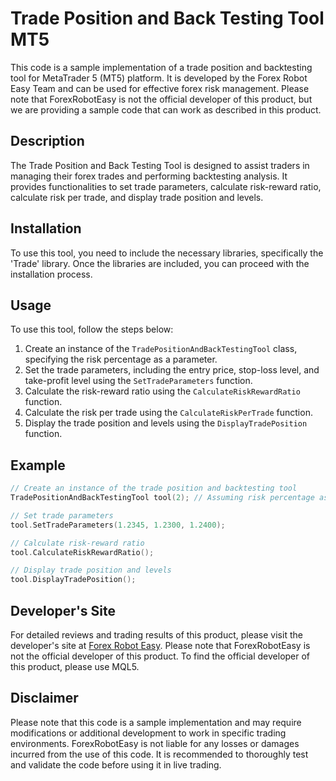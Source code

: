 # Trade Position and Back Testing Tool MT5

This code is a sample implementation of a trade position and backtesting tool for MetaTrader 5 (MT5) platform. It is developed by the Forex Robot Easy Team and can be used for effective forex risk management. Please note that ForexRobotEasy is not the official developer of this product, but we are providing a sample code that can work as described in this product.

## Description

The Trade Position and Back Testing Tool is designed to assist traders in managing their forex trades and performing backtesting analysis. It provides functionalities to set trade parameters, calculate risk-reward ratio, calculate risk per trade, and display trade position and levels.

## Installation

To use this tool, you need to include the necessary libraries, specifically the 'Trade' library. Once the libraries are included, you can proceed with the installation process.

## Usage

To use this tool, follow the steps below:

1. Create an instance of the `TradePositionAndBackTestingTool` class, specifying the risk percentage as a parameter.
2. Set the trade parameters, including the entry price, stop-loss level, and take-profit level using the `SetTradeParameters` function.
3. Calculate the risk-reward ratio using the `CalculateRiskRewardRatio` function.
4. Calculate the risk per trade using the `CalculateRiskPerTrade` function.
5. Display the trade position and levels using the `DisplayTradePosition` function.

## Example

```cpp
// Create an instance of the trade position and backtesting tool
TradePositionAndBackTestingTool tool(2); // Assuming risk percentage as 2%

// Set trade parameters
tool.SetTradeParameters(1.2345, 1.2300, 1.2400);

// Calculate risk-reward ratio
tool.CalculateRiskRewardRatio();

// Display trade position and levels
tool.DisplayTradePosition();
```

## Developer's Site

For detailed reviews and trading results of this product, please visit the developer's site at [Forex Robot Easy](https://forexroboteasy.com/forex-robot-review/review-mt5s-trade-position-tool-for-effective-forex-risk-management/). Please note that ForexRobotEasy is not the official developer of this product. To find the official developer of this product, please use MQL5.

## Disclaimer

Please note that this code is a sample implementation and may require modifications or additional development to work in specific trading environments. ForexRobotEasy is not liable for any losses or damages incurred from the use of this code. It is recommended to thoroughly test and validate the code before using it in live trading.
